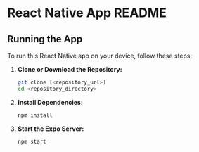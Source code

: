 # React Native App README

## Running the App

To run this React Native app on your device, follow these steps:

1. **Clone or Download the Repository:**
   ```bash
   git clone [<repository_url>]
   cd <repository_directory>

2. **Install Dependencies:**
    ```bash
    npm install

3. **Start the Expo Server:**
    ```bash
    npm start
